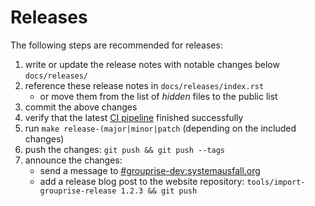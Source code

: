 # Releases

The following steps are recommended for releases:

1. write or update the release notes with notable changes below `docs/releases/`
1. reference these release notes in `docs/releases/index.rst`
    * or move them from the list of *hidden* files to the public list
1. commit the above changes
1. verify that the latest [CI pipeline](https://git.hack-hro.de/grouprise/grouprise/-/pipelines/) finished successfully
1. run `make release-(major|minor|patch` (depending on the included changes)
1. push the changes: `git push && git push --tags`
1. announce the changes:
    * send a message to [#grouprise-dev:systemausfall.org](matrix:r/grouprise-dev:systemausfall.org)
    * add a release blog post to the website repository: `tools/import-grouprise-release 1.2.3 && git push`

